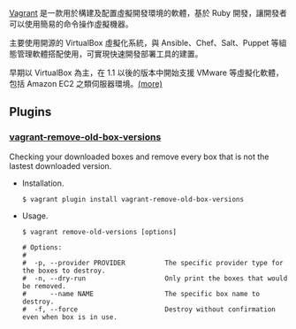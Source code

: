 [Vagrant](https://www.vagrantup.com/) 是一款用於構建及配置虛擬開發環境的軟體，基於 Ruby 開發，讓開發者可以使用簡易的命令操作虛擬機器。

主要使用開源的 VirtualBox 虛擬化系統，與 Ansible、Chef、Salt、Puppet 等組態管理軟體搭配使用，可實現快速開發部署工具的建置。

早期以 VirtualBox 為主，在 1.1 以後的版本中開始支援 VMware 等虛擬化軟體，包括 Amazon EC2 之類伺服器環境。[(more)](https://en.wikipedia.org/wiki/Vagrant_(software))

## Plugins

### [vagrant-remove-old-box-versions](https://github.com/swisnl/vagrant-remove-old-box-versions)

Checking your downloaded boxes and remove every box that is not the lastest downloaded version.

- Installation.

    ```
    $ vagrant plugin install vagrant-remove-old-box-versions
    ```

- Usage.

    ```
    $ vagrant remove-old-versions [options]

    # Options:
    #
    #  -p, --provider PROVIDER          The specific provider type for the boxes to destroy.
    #  -n, --dry-run                    Only print the boxes that would be removed.
    #      --name NAME                  The specific box name to destroy.
    #  -f, --force                      Destroy without confirmation even when box is in use.
    ```